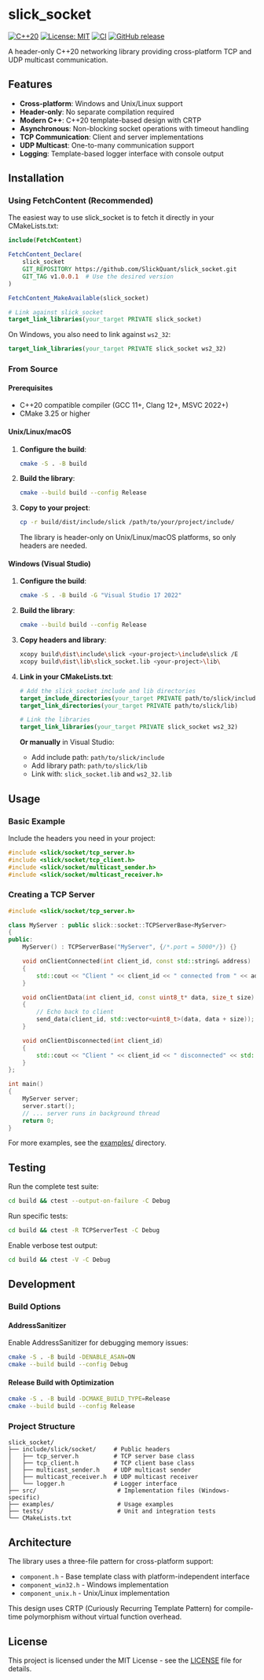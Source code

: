 # slick_socket

[![C++20](https://img.shields.io/badge/C%2B%2B-20-blue.svg)](https://en.cppreference.com/w/cpp/20)
[![License: MIT](https://img.shields.io/badge/License-MIT-yellow.svg)](https://opensource.org/licenses/MIT)
[![CI](https://github.com/SlickQuant/slick_socket/actions/workflows/ci.yml/badge.svg)](https://github.com/SlickQuant/slick_socket/actions/workflows/ci.yml)
[![GitHub release](https://img.shields.io/github/v/release/SlickQuant/slick_socket)](https://github.com/SlickQuant/slick_socket/releases)

A header-only C++20 networking library providing cross-platform TCP and UDP multicast communication.

## Features

- **Cross-platform**: Windows and Unix/Linux support
- **Header-only**: No separate compilation required
- **Modern C++**: C++20 template-based design with CRTP
- **Asynchronous**: Non-blocking socket operations with timeout handling
- **TCP Communication**: Client and server implementations
- **UDP Multicast**: One-to-many communication support
- **Logging**: Template-based logger interface with console output

## Installation

### Using FetchContent (Recommended)

The easiest way to use slick_socket is to fetch it directly in your CMakeLists.txt:

```cmake
include(FetchContent)

FetchContent_Declare(
    slick_socket
    GIT_REPOSITORY https://github.com/SlickQuant/slick_socket.git
    GIT_TAG v1.0.0.1  # Use the desired version
)

FetchContent_MakeAvailable(slick_socket)

# Link against slick_socket
target_link_libraries(your_target PRIVATE slick_socket)
```

On Windows, you also need to link against `ws2_32`:
```cmake
target_link_libraries(your_target PRIVATE slick_socket ws2_32)
```

### From Source

#### Prerequisites

- C++20 compatible compiler (GCC 11+, Clang 12+, MSVC 2022+)
- CMake 3.25 or higher

#### Unix/Linux/macOS

1. **Configure the build**:
   ```bash
   cmake -S . -B build
   ```

2. **Build the library**:
   ```bash
   cmake --build build --config Release
   ```

3. **Copy to your project**:
   ```bash
   cp -r build/dist/include/slick /path/to/your/project/include/
   ```

   The library is header-only on Unix/Linux/macOS platforms, so only headers are needed.

#### Windows (Visual Studio)

1. **Configure the build**:
   ```bash
   cmake -S . -B build -G "Visual Studio 17 2022"
   ```

2. **Build the library**:
   ```bash
   cmake --build build --config Release
   ```

3. **Copy headers and library**:
   ```bash
   xcopy build\dist\include\slick <your-project>\include\slick /E
   xcopy build\dist\lib\slick_socket.lib <your-project>\lib\
   ```

4. **Link in your CMakeLists.txt**:
   ```cmake
   # Add the slick_socket include and lib directories
   target_include_directories(your_target PRIVATE path/to/slick/include)
   target_link_directories(your_target PRIVATE path/to/slick/lib)

   # Link the libraries
   target_link_libraries(your_target PRIVATE slick_socket ws2_32)
   ```

   **Or manually** in Visual Studio:
   - Add include path: `path/to/slick/include`
   - Add library path: `path/to/slick/lib`
   - Link with: `slick_socket.lib` and `ws2_32.lib`

## Usage

### Basic Example

Include the headers you need in your project:

```cpp
#include <slick/socket/tcp_server.h>
#include <slick/socket/tcp_client.h>
#include <slick/socket/multicast_sender.h>
#include <slick/socket/multicast_receiver.h>
```

### Creating a TCP Server

```cpp
#include <slick/socket/tcp_server.h>

class MyServer : public slick::socket::TCPServerBase<MyServer>
{
public:
    MyServer() : TCPServerBase("MyServer", {/*.port = 5000*/}) {}

    void onClientConnected(int client_id, const std::string& address)
    {
        std::cout << "Client " << client_id << " connected from " << address << std::endl;
    }

    void onClientData(int client_id, const uint8_t* data, size_t size)
    {
        // Echo back to client
        send_data(client_id, std::vector<uint8_t>(data, data + size));
    }

    void onClientDisconnected(int client_id)
    {
        std::cout << "Client " << client_id << " disconnected" << std::endl;
    }
};

int main()
{
    MyServer server;
    server.start();
    // ... server runs in background thread
    return 0;
}
```

For more examples, see the [examples/](examples/) directory.

## Testing

Run the complete test suite:

```bash
cd build && ctest --output-on-failure -C Debug
```

Run specific tests:

```bash
cd build && ctest -R TCPServerTest -C Debug
```

Enable verbose test output:

```bash
cd build && ctest -V -C Debug
```

## Development

### Build Options

#### AddressSanitizer

Enable AddressSanitizer for debugging memory issues:

```bash
cmake -S . -B build -DENABLE_ASAN=ON
cmake --build build --config Debug
```

#### Release Build with Optimization

```bash
cmake -S . -B build -DCMAKE_BUILD_TYPE=Release
cmake --build build --config Release
```

### Project Structure

```
slick_socket/
├── include/slick/socket/     # Public headers
│   ├── tcp_server.h          # TCP server base class
│   ├── tcp_client.h          # TCP client base class
│   ├── multicast_sender.h    # UDP multicast sender
│   ├── multicast_receiver.h  # UDP multicast receiver
│   └── logger.h              # Logger interface
├── src/                       # Implementation files (Windows-specific)
├── examples/                  # Usage examples
├── tests/                     # Unit and integration tests
└── CMakeLists.txt
```

## Architecture

The library uses a three-file pattern for cross-platform support:

- `component.h` - Base template class with platform-independent interface
- `component_win32.h` - Windows implementation
- `component_unix.h` - Unix/Linux implementation

This design uses CRTP (Curiously Recurring Template Pattern) for compile-time polymorphism without virtual function overhead.

## License

This project is licensed under the MIT License - see the [LICENSE](LICENSE) file for details.